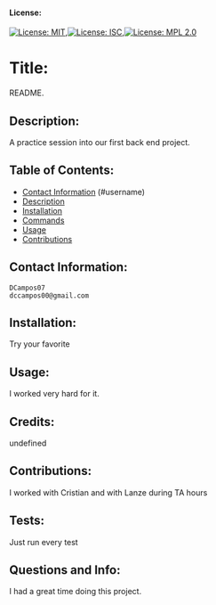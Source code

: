 
  #### License:
   [![License: MIT](https://img.shields.io/badge/License-MIT-yellow.svg)](https://opensource.org/licenses/MIT),[![License: ISC](https://img.shields.io/badge/License-ISC-blue.svg)](https://opensource.org/licenses/ISC),[![License: MPL 2.0](https://img.shields.io/badge/License-MPL%202.0-brightgreen.svg)](https://opensource.org/licenses/MPL-2.0)

  # Title:
   README.

  ## Description:
   A practice session into our first back end project.

  ## Table of Contents:
   * [Contact Information](#email) (#username)
   * [Description](#description)
   * [Installation](#dependencies)
   * [Commands](#test)
   * [Usage](#usingRepo)
   * [Contributions](#contributions)

  ## Contact Information:
    DCampos07 
    dccampos00@gmail.com

  ## Installation:
   Try your favorite

  ## Usage:
   I worked very hard for it.

  ## Credits:
  undefined

  ## Contributions:
  I worked with Cristian and with Lanze during TA hours

  ## Tests:
  Just run every test
  
  ## Questions and Info:
  I had a great time doing this project.

